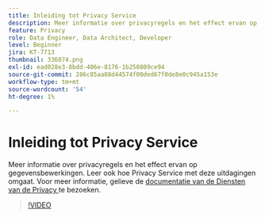 ```yaml
---
title: Inleiding tot Privacy Service
description: Meer informatie over privacyregels en het effect ervan op gegevensbewerkingen. Leer ook hoe Privacy Service met deze uitdagingen omgaat.
feature: Privacy
role: Data Engineer, Data Architect, Developer
level: Beginner
jira: KT-7713
thumbnail: 336074.png
exl-id: ead028e3-8bdd-406e-8176-1b250809ce94
source-git-commit: 286c85aa88d44574f00ded67f0de8e0c945a153e
workflow-type: tm+mt
source-wordcount: '54'
ht-degree: 1%

---
```


# Inleiding tot Privacy Service

Meer informatie over privacyregels en het effect ervan op gegevensbewerkingen. Leer ook hoe Privacy Service met deze uitdagingen omgaat. Voor meer informatie, gelieve de [ documentatie van de Diensten van de Privacy ](https://experienceleague.adobe.com/docs/experience-platform/privacy/home.html?lang=nl) te bezoeken.

>[!VIDEO](https://video.tv.adobe.com/v/3445717?learn=on&enablevpops&captions=dut)
